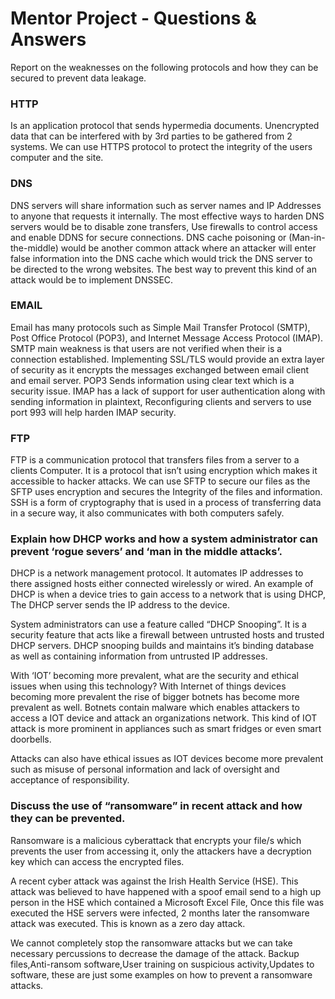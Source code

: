 # Mentor Project - Questions & Answers

Report on the weaknesses on the following protocols and how they can be 
secured to prevent data leakage.
 
### HTTP   
Is an application protocol that sends hypermedia documents.
Unencrypted data that can be interfered with by 3rd parties to be gathered from 2 systems.
We can use HTTPS protocol to protect the integrity of the users computer and the
            site.
             
### DNS
DNS servers will share information such as server names and IP Addresses to anyone that requests it internally. The most effective ways to harden DNS servers would be to disable zone transfers, Use firewalls to control access and enable DDNS for secure connections.
DNS cache poisoning or (Man-in-the-middle) would be another common attack where an attacker will enter false information into the DNS cache which would trick the DNS server to be directed to the wrong websites. The best way to prevent this kind of an attack would be to implement DNSSEC.

### EMAIL
Email has many protocols such as Simple Mail Transfer Protocol (SMTP), Post Office Protocol (POP3), and Internet Message Access Protocol (IMAP).
SMTP main weakness is that users are not verified when their is a connection established. Implementing SSL/TLS would provide an extra layer of security as it encrypts the messages exchanged between email client and email server. 
POP3 Sends information using clear text which is a security issue.
IMAP has a lack of support for user authentication along with sending information in plaintext, Reconfiguring clients and servers to use port 993 will help harden IMAP  security.


### FTP  
FTP is a communication protocol that transfers files from a server to a clients
Computer.
It is a protocol that isn’t using encryption which makes it accessible to hacker attacks.
We can use SFTP to secure our files as the SFTP uses encryption and secures the
          	Integrity of the files and information.
SSH is a form of cryptography that is used in a process of transferring data in a secure way, it also communicates with both computers safely.







### Explain how DHCP works and how a system administrator can prevent ‘rogue severs’ and ‘man in the middle attacks’.
DHCP is a network management protocol. It automates IP addresses to there assigned hosts either connected wirelessly or wired. An example of DHCP is when a device tries to 
gain access to a network that is using DHCP, The DHCP server sends the IP address to the device.

System administrators can use a feature called “DHCP Snooping”. It is a security feature that acts like a firewall between untrusted hosts and trusted DHCP servers. DHCP snooping builds and maintains it’s binding database as well as containing information from untrusted IP addresses.


With ‘IOT’ becoming more prevalent, what are the security and ethical issues when using this technology?
With Internet of things devices becoming more prevalent the rise of bigger botnets has become more prevalent as well. Botnets contain malware which enables attackers to access a IOT device and attack an organizations network. This kind of IOT attack is more prominent in appliances such as smart fridges or even smart doorbells. 

Attacks can also have ethical issues as IOT devices become more prevalent such as misuse of personal information and lack of oversight and acceptance of responsibility.



### Discuss the use of “ransomware” in recent attack and how they can be prevented.
Ransomware is a malicious cyberattack that encrypts your file/s which prevents the user
from accessing it, only the attackers have a decryption key which can access the encrypted files.

A recent cyber attack was against the Irish Health Service (HSE). This attack was believed to have happened with a spoof email send to a high up person in the HSE which contained a Microsoft Excel File, Once this file was executed the HSE servers were infected, 2 months later the ransomware attack was executed. This is known as a zero day attack.

We cannot completely stop the ransomware attacks but we can take necessary percussions to decrease the damage of the attack.
Backup files,Anti-ransom software,User training on suspicious activity,Updates to software,
these are just some examples on how to prevent a ransomware attacks.
